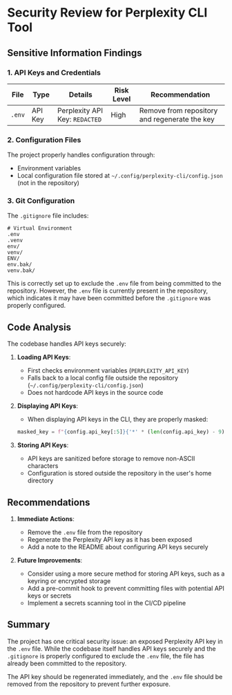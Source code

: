 # Security Review for Perplexity CLI Tool

## Sensitive Information Findings

### 1. API Keys and Credentials

| File   | Type    | Details                        | Risk Level | Recommendation                                |
| ------ | ------- | ------------------------------ | ---------- | --------------------------------------------- |
| `.env` | API Key | Perplexity API Key: `REDACTED` | High       | Remove from repository and regenerate the key |

### 2. Configuration Files

The project properly handles configuration through:

- Environment variables
- Local configuration file stored at `~/.config/perplexity-cli/config.json` (not in the repository)

### 3. Git Configuration

The `.gitignore` file includes:

```
# Virtual Environment
.env
.venv
env/
venv/
ENV/
env.bak/
venv.bak/
```

This is correctly set up to exclude the `.env` file from being committed to the repository. However, the `.env` file is currently present in the repository, which indicates it may have been committed before the `.gitignore` was properly configured.

## Code Analysis

The codebase handles API keys securely:

1. **Loading API Keys**:

   - First checks environment variables (`PERPLEXITY_API_KEY`)
   - Falls back to a local config file outside the repository (`~/.config/perplexity-cli/config.json`)
   - Does not hardcode API keys in the source code

2. **Displaying API Keys**:

   - When displaying API keys in the CLI, they are properly masked:

   ```python
   masked_key = f"{config.api_key[:5]}{'*' * (len(config.api_key) - 9)}{config.api_key[-4:]}"
   ```

3. **Storing API Keys**:
   - API keys are sanitized before storage to remove non-ASCII characters
   - Configuration is stored outside the repository in the user's home directory

## Recommendations

1. **Immediate Actions**:

   - Remove the `.env` file from the repository
   - Regenerate the Perplexity API key as it has been exposed
   - Add a note to the README about configuring API keys securely

2. **Future Improvements**:
   - Consider using a more secure method for storing API keys, such as a keyring or encrypted storage
   - Add a pre-commit hook to prevent committing files with potential API keys or secrets
   - Implement a secrets scanning tool in the CI/CD pipeline

## Summary

The project has one critical security issue: an exposed Perplexity API key in the `.env` file. While the codebase itself handles API keys securely and the `.gitignore` is properly configured to exclude the `.env` file, the file has already been committed to the repository.

The API key should be regenerated immediately, and the `.env` file should be removed from the repository to prevent further exposure.

